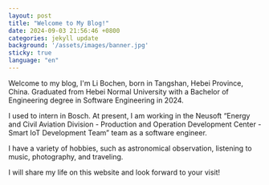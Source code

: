 ```yaml
---
layout: post
title: "Welcome to My Blog!"
date: 2024-09-03 21:56:46 +0800
categories: jekyll update
background: '/assets/images/banner.jpg'
sticky: true
language: "en"
---
```


Welcome to my blog, I'm Li Bochen, born in Tangshan, Hebei Province, China. Graduated from Hebei Normal University with
a Bachelor of Engineering degree in Software Engineering in 2024.

I used to intern in Bosch. At present, I am working in the Neusoft “Energy and Civil Aviation Division - Production and
Operation Development Center - Smart IoT Development Team” team as a software engineer.

I have a variety of hobbies, such as astronomical observation, listening to music, photography, and traveling.

I will share my life on this website and look forward to your visit!
